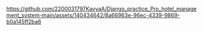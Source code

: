 

https://github.com/2200031797KavyaA/Django_practice_Pro_hotel_management_system-main/assets/140434642/8a66963e-96ec-4339-9869-b0a145ff2ba6


